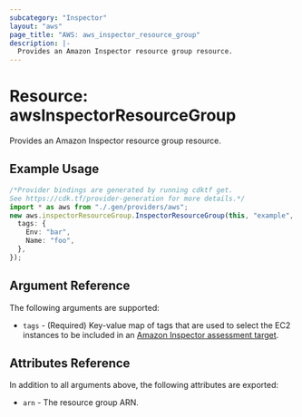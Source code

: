 ```yaml
---
subcategory: "Inspector"
layout: "aws"
page_title: "AWS: aws_inspector_resource_group"
description: |-
  Provides an Amazon Inspector resource group resource.
---
```


# Resource: awsInspectorResourceGroup

Provides an Amazon Inspector resource group resource.

## Example Usage

```typescript
/*Provider bindings are generated by running cdktf get.
See https://cdk.tf/provider-generation for more details.*/
import * as aws from "./.gen/providers/aws";
new aws.inspectorResourceGroup.InspectorResourceGroup(this, "example", {
  tags: {
    Env: "bar",
    Name: "foo",
  },
});

```

## Argument Reference

The following arguments are supported:

* `tags` - (Required) Key-value map of tags that are used to select the EC2 instances to be included in an [Amazon Inspector assessment target](/docs/providers/aws/r/inspector_assessment_target.html).

## Attributes Reference

In addition to all arguments above, the following attributes are exported:

* `arn` - The resource group ARN.
